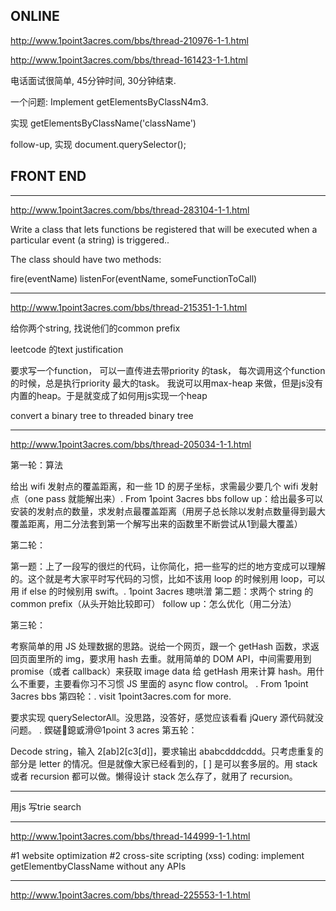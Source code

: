 ## ONLINE

http://www.1point3acres.com/bbs/thread-210976-1-1.html

http://www.1point3acres.com/bbs/thread-161423-1-1.html

电话面试很简单, 45分钟时间, 30分钟结束.

一个问题: Implement getElementsByClassN4m3.



实现
getElementsByClassName('className')



follow-up, 实现
document.querySelector();

## FRONT END

---

http://www.1point3acres.com/bbs/thread-283104-1-1.html

Write a class that lets functions be registered that will be executed when a particular event (a string) is triggered..
 
The class should have two methods:
 


fire(eventName)
listenFor(eventName, someFunctionToCall) 

---

http://www.1point3acres.com/bbs/thread-215351-1-1.html

给你两个string, 找说他们的common prefix

leetcode 的text justification

要求写一个function， 可以一直传进去带priority 的task， 每次调用这个function的时候，总是执行priority 最大的task。  我说可以用max-heap 来做，但是js没有内置的heap。于是就变成了如何用js实现一个heap

convert a binary tree to threaded binary tree

---

http://www.1point3acres.com/bbs/thread-205034-1-1.html

第一轮：算法

给出 wifi 发射点的覆盖距离，和一些 1D 的房子坐标，求需最少要几个 wifi 发射点（one pass 就能解出来）. From 1point 3acres bbs
follow up：给出最多可以安装的发射点的数量，求发射点最覆盖距离（用房子总长除以发射点数量得到最大覆盖距离，用二分法套到第一个解写出来的函数里不断尝试从1到最大覆盖）

第二轮：

第一题：上了一段写的很烂的代码，让你简化，把一些写的烂的地方变成可以理解的。这个就是考大家平时写代码的习惯，比如不该用 loop 的时候别用 loop，可以用 if else 的时候别用 swift。. 1point 3acres 璁哄潧
第二题：求两个 string 的 common prefix（从头开始比较即可）
follow up：怎么优化（用二分法）

第三轮：

考察简单的用 JS 处理数据的思路。说给一个网页，跟一个 getHash 函数，求返回页面里所的 img，要求用 hash 去重。就用简单的 DOM API，中间需要用到 promise（或者 callback）来获取 image data 给 getHash 用来计算 hash。用什么不重要，主要看你习不习惯 JS 里面的 async flow control。
. From 1point 3acres bbs
第四轮：. visit 1point3acres.com for more.

要求实现 querySelectorAll。没思路，没答好，感觉应该看看 jQuery 源代码就没问题。
. 鍥磋鎴戜滑@1point 3 acres
第五轮：

Decode string，输入 2[ab]2[c3[d]]，要求输出 ababcdddcddd。只考虑重复的部分是 letter 的情况。但是就像大家已经看到的，[ ] 是可以套多层的。用 stack 或者 recursion 都可以做。懒得设计 stack 怎么存了，就用了 recursion。

---

用js 写trie search

---

http://www.1point3acres.com/bbs/thread-144999-1-1.html

#1 website optimization
#2 cross-site scripting (xss)
coding: implement getElementbyClassName without any APIs 

---

http://www.1point3acres.com/bbs/thread-225553-1-1.html

